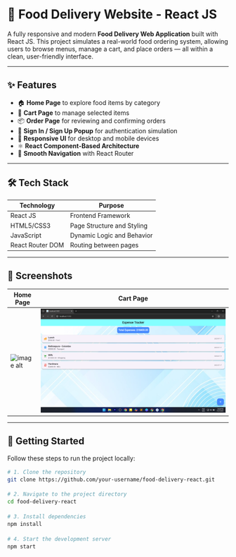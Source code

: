 # 🍔 Food Delivery Website - React JS

A fully responsive and modern **Food Delivery Web Application** built with React JS. This project simulates a real-world food ordering system, allowing users to browse menus, manage a cart, and place orders — all within a clean, user-friendly interface.

---

## ✨ Features

- 🏠 **Home Page** to explore food items by category  
- 🛒 **Cart Page** to manage selected items  
- 📦 **Order Page** for reviewing and confirming orders  
- 🔐 **Sign In / Sign Up Popup** for authentication simulation  
- 🎨 **Responsive UI** for desktop and mobile devices  
- ⚛️ **React Component-Based Architecture**  
- 🔁 **Smooth Navigation** with React Router

---

## 🛠️ Tech Stack

| Technology | Purpose                     |
|------------|-----------------------------|
| React JS   | Frontend Framework          |
| HTML5/CSS3 | Page Structure and Styling  |
| JavaScript | Dynamic Logic and Behavior  |
| React Router DOM | Routing between pages |

---

## 📸 Screenshots

| Home Page                      | Cart Page                      |
|-------------------------------|--------------------------------|
| ![image alt]([https://github.com/PKSNSenevirathna/expense_tracker/blob/36fc987d0791859cdf5dabea2b88dc1ae8f8114e/Screenshot%20.png](https://github.com/PKSNSenevirathna/food-delivery-react/blob/e79f16090170e2ecb5c2fc2c4a558d5616042c64/Screenshot%20(Home).png)) | ![image alt](https://github.com/PKSNSenevirathna/expense_tracker/blob/36fc987d0791859cdf5dabea2b88dc1ae8f8114e/Screenshot%20.png) |

---

## 🚀 Getting Started

Follow these steps to run the project locally:

```bash
# 1. Clone the repository
git clone https://github.com/your-username/food-delivery-react.git

# 2. Navigate to the project directory
cd food-delivery-react

# 3. Install dependencies
npm install

# 4. Start the development server
npm start

